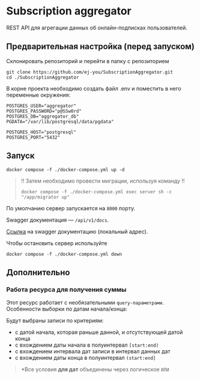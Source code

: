 # Subscription aggregator

REST API для агрегации данных об онлайн-подписках пользователей.

## Предварительная настройка (перед запуском)

Склонировать репозиторий и перейти в папку с репозиторием

```shell
git clone https://github.com/ej-you/SubscriptionAggregator.git
cd ./SubscriptionAggregator
```

В корне проекта необходимо создать файл .env и поместить в него переменные окружения:

```dotenv
POSTGRES_USER="aggregator"
POSTGRES_PASSWORD="p@SSw0rd"
POSTGRES_DB="aggregator_db"
PGDATA="/var/lib/postgresql/data/pgdata"

POSTGRES_HOST="postgresql"
POSTGRES_PORT="5432"
```

## Запуск

```shell
docker compose -f ./docker-compose.yml up -d
```

> !! Затем необходимо провести миграции, используя команду !!
>
> ```shell
> docker compose -f ./docker-compose.yml exec server sh -c "/app/migrator up"
> ```

По умолчанию сервер запускается на `8000` порту.

Swagger документация — `/api/v1/docs`.

[Ссылка](http://127.0.0.1:8000/api/v1/docs) на swagger документацию (локальный адрес).

Чтобы остановить сервер используйте

```shell
docker compose -f ./docker-compose.yml down
```

## Дополнительно

### Работа ресурса для получения суммы

Этот ресурс работает с необязательными `query-параметрами`.
Особенности выборки по датам начала/конца:

Будут выбраны записи по критериям:

- с датой начала, которая раньше данной, и отсутствующей датой конца
- с вхождением даты начала в полуинтервал `[start:end)`
- с вхождением интервала дат записи в интервал данных дат
- с вхождением даты конца в полуинтервал `(start:end]`

> *Все условия __для дат__ объединены через логическое `ИЛИ`
